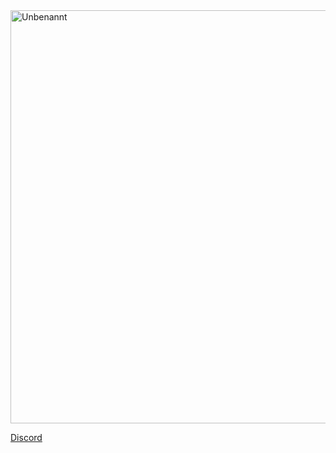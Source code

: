 
<img width="661" alt="Unbenannt" src="https://github.com/QUSENK/NitroSniper/assets/109237205/97316c38-5fe6-4ddb-bae0-ba1e589a7408">

[Discord](https://discord.gg/qp8NvwjHyK](https://discord.gg/vpjBuPaXWW)https://discord.gg/vpjBuPaXWW)
